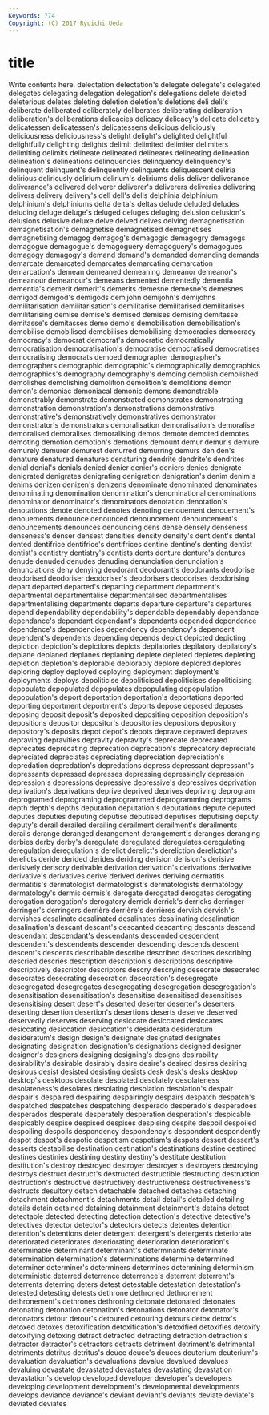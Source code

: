 ```yaml
---
Keywords: 774 
Copyright: (C) 2017 Ryuichi Ueda
---
```


# title

Write contents here.
delectation delectation's delegate delegate's delegated
delegates delegating delegation delegation's delegations delete deleted deleterious deletes deleting
deletion deletion's deletions deli deli's deliberate deliberated deliberately deliberates deliberating
deliberation deliberation's deliberations delicacies delicacy delicacy's delicate delicately delicatessen delicatessen's
delicatessens delicious deliciously deliciousness deliciousness's delight delight's delighted delightful delightfully
delighting delights delimit delimited delimiter delimiters delimiting delimits delineate delineated
delineates delineating delineation delineation's delineations delinquencies delinquency delinquency's delinquent delinquent's
delinquently delinquents deliquescent deliria delirious deliriously delirium delirium's deliriums delis
deliver deliverance deliverance's delivered deliverer deliverer's deliverers deliveries delivering delivers
delivery delivery's dell dell's dells delphinia delphinium delphinium's delphiniums delta
delta's deltas delude deluded deludes deluding deluge deluge's deluged deluges
deluging delusion delusion's delusions delusive deluxe delve delved delves delving
demagnetisation demagnetisation's demagnetise demagnetised demagnetises demagnetising demagog demagog's demagogic demagogry
demagogs demagogue demagogue's demagoguery demagoguery's demagogues demagogy demagogy's demand demand's
demanded demanding demands demarcate demarcated demarcates demarcating demarcation demarcation's demean
demeaned demeaning demeanor demeanor's demeanour demeanour's demeans demented dementedly dementia
dementia's demerit demerit's demerits demesne demesne's demesnes demigod demigod's demigods
demijohn demijohn's demijohns demilitarisation demilitarisation's demilitarise demilitarised demilitarises demilitarising demise
demise's demised demises demising demitasse demitasse's demitasses demo demo's demobilisation
demobilisation's demobilise demobilised demobilises demobilising democracies democracy democracy's democrat democrat's
democratic democratically democratisation democratisation's democratise democratised democratises democratising democrats demoed
demographer demographer's demographers demographic demographic's demographically demographics demographics's demography demography's
demoing demolish demolished demolishes demolishing demolition demolition's demolitions demon demon's
demoniac demoniacal demonic demons demonstrable demonstrably demonstrate demonstrated demonstrates demonstrating
demonstration demonstration's demonstrations demonstrative demonstrative's demonstratively demonstratives demonstrator demonstrator's demonstrators
demoralisation demoralisation's demoralise demoralised demoralises demoralising demos demote demoted demotes
demoting demotion demotion's demotions demount demur demur's demure demurely demurer
demurest demurred demurring demurs den den's denature denatured denatures denaturing
dendrite dendrite's dendrites denial denial's denials denied denier denier's deniers
denies denigrate denigrated denigrates denigrating denigration denigration's denim denim's denims
denizen denizen's denizens denominate denominated denominates denominating denomination denomination's denominational
denominations denominator denominator's denominators denotation denotation's denotations denote denoted denotes
denoting denouement denouement's denouements denounce denounced denouncement denouncement's denouncements denounces
denouncing dens dense densely denseness denseness's denser densest densities density
density's dent dent's dental dented dentifrice dentifrice's dentifrices dentine dentine's
denting dentist dentist's dentistry dentistry's dentists dents denture denture's dentures
denude denuded denudes denuding denunciation denunciation's denunciations deny denying deodorant
deodorant's deodorants deodorise deodorised deodoriser deodoriser's deodorisers deodorises deodorising depart
departed departed's departing department department's departmental departmentalise departmentalised departmentalises departmentalising
departments departs departure departure's departures depend dependability dependability's dependable dependably
dependance dependance's dependant dependant's dependants depended dependence dependence's dependencies dependency
dependency's dependent dependent's dependents depending depends depict depicted depicting depiction
depiction's depictions depicts depilatories depilatory depilatory's deplane deplaned deplanes deplaning
deplete depleted depletes depleting depletion depletion's deplorable deplorably deplore deplored
deplores deploring deploy deployed deploying deployment deployment's deployments deploys depoliticise
depoliticised depoliticises depoliticising depopulate depopulated depopulates depopulating depopulation depopulation's deport
deportation deportation's deportations deported deporting deportment deportment's deports depose deposed
deposes deposing deposit deposit's deposited depositing deposition deposition's depositions depositor
depositor's depositories depositors depository depository's deposits depot depot's depots deprave
depraved depraves depraving depravities depravity depravity's deprecate deprecated deprecates deprecating
deprecation deprecation's deprecatory depreciate depreciated depreciates depreciating depreciation depreciation's depredation
depredation's depredations depress depressant depressant's depressants depressed depresses depressing depressingly
depression depression's depressions depressive depressive's depressives deprivation deprivation's deprivations deprive
deprived deprives depriving deprogram deprogramed deprograming deprogrammed deprogramming deprograms depth
depth's depths deputation deputation's deputations depute deputed deputes deputies deputing
deputise deputised deputises deputising deputy deputy's derail derailed derailing derailment
derailment's derailments derails derange deranged derangement derangement's deranges deranging derbies
derby derby's deregulate deregulated deregulates deregulating deregulation deregulation's derelict derelict's
dereliction dereliction's derelicts deride derided derides deriding derision derision's derisive
derisively derisory derivable derivation derivation's derivations derivative derivative's derivatives derive
derived derives deriving dermatitis dermatitis's dermatologist dermatologist's dermatologists dermatology dermatology's
dermis dermis's derogate derogated derogates derogating derogation derogation's derogatory derrick
derrick's derricks derringer derringer's derringers derrière derrière's derrières dervish dervish's
dervishes desalinate desalinated desalinates desalinating desalination desalination's descant descant's descanted
descanting descants descend descendant descendant's descendants descended descendent descendent's descendents
descender descending descends descent descent's descents describable describe described describes
describing descried descries description description's descriptions descriptive descriptively descriptor descriptors
descry descrying desecrate desecrated desecrates desecrating desecration desecration's desegregate desegregated
desegregates desegregating desegregation desegregation's desensitisation desensitisation's desensitise desensitised desensitises desensitising
desert desert's deserted deserter deserter's deserters deserting desertion desertion's desertions
deserts deserve deserved deservedly deserves deserving desiccate desiccated desiccates desiccating
desiccation desiccation's desiderata desideratum desideratum's design design's designate designated designates
designating designation designation's designations designed designer designer's designers designing designing's
designs desirability desirability's desirable desirably desire desire's desired desires desiring
desirous desist desisted desisting desists desk desk's desks desktop desktop's
desktops desolate desolated desolately desolateness desolateness's desolates desolating desolation desolation's
despair despair's despaired despairing despairingly despairs despatch despatch's despatched despatches
despatching desperado desperado's desperadoes desperados desperate desperately desperation desperation's despicable
despicably despise despised despises despising despite despoil despoiled despoiling despoils
despondency despondency's despondent despondently despot despot's despotic despotism despotism's despots
dessert dessert's desserts destabilise destination destination's destinations destine destined destines
destinies destining destiny destiny's destitute destitution destitution's destroy destroyed destroyer
destroyer's destroyers destroying destroys destruct destruct's destructed destructible destructing destruction
destruction's destructive destructively destructiveness destructiveness's destructs desultory detach detachable detached
detaches detaching detachment detachment's detachments detail detail's detailed detailing details
detain detained detaining detainment detainment's detains detect detectable detected detecting
detection detection's detective detective's detectives detector detector's detectors detects detentes
detention detention's detentions deter detergent detergent's detergents deteriorate deteriorated deteriorates
deteriorating deterioration deterioration's determinable determinant determinant's determinants determinate determination determination's
determinations determine determined determiner determiner's determiners determines determining determinism deterministic
deterred deterrence deterrence's deterrent deterrent's deterrents deterring deters detest detestable
detestation detestation's detested detesting detests dethrone dethroned dethronement dethronement's dethrones
dethroning detonate detonated detonates detonating detonation detonation's detonations detonator detonator's
detonators detour detour's detoured detouring detours detox detox's detoxed detoxes
detoxification detoxification's detoxified detoxifies detoxify detoxifying detoxing detract detracted detracting
detraction detraction's detractor detractor's detractors detracts detriment detriment's detrimental detriments
detritus detritus's deuce deuce's deuces deuterium deuterium's devaluation devaluation's devaluations
devalue devalued devalues devaluing devastate devastated devastates devastating devastation devastation's
develop developed developer developer's developers developing development development's developmental developments
develops deviance deviance's deviant deviant's deviants deviate deviate's deviated deviates
